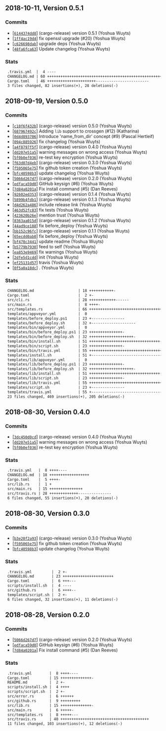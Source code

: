 ## 2018-10-11, Version 0.5.1
### Commits
- [[`6144374dd8`](https://github.com/yoshuawuyts/crossgen/commit/6144374dd8cad0bc61b807ea8a8570cab1601337)] (cargo-release) version 0.5.1 (Yoshua Wuyts)
- [[`1ff4ac19d4`](https://github.com/yoshuawuyts/crossgen/commit/1ff4ac19d4fe883ee6603fdfc5ace6c4808ac995)] fix openssl upgrade (#20) (Yoshua Wuyts)
- [[`c626698dab`](https://github.com/yoshuawuyts/crossgen/commit/c626698dab8e82e57da18b86033f6a45610bb700)] upgrade deps (Yoshua Wuyts)
- [[`48fa6fca63`](https://github.com/yoshuawuyts/crossgen/commit/48fa6fca63f5662807d7c0ae8995fa8099bda3c5)] Update changelog (Yoshua Wuyts)

### Stats
```diff
 .travis.yml  |  4 ----
 CHANGELOG.md | 60 ++++++++++++++++++++++++++++++++++++++++++++++++++++++++++++
 Cargo.toml   | 46 ++++++++++++++++++++++------------------------
 3 files changed, 82 insertions(+), 28 deletions(-)
```


## 2018-09-19, Version 0.5.0
### Commits
- [[`c10f6f432b`](https://github.com/yoshuawuyts/crossgen/commit/c10f6f432b1ec86085fbde79ab70315317b1d1a2)] (cargo-release) version 0.5.0 (Yoshua Wuyts)
- [[`687967492c`](https://github.com/yoshuawuyts/crossgen/commit/687967492cbc2aecd287c73d33d66bca43bb5e9a)] Adding `lib` support to crossgen (#12) (Katharina)
- [[`0d4d893706`](https://github.com/yoshuawuyts/crossgen/commit/0d4d893706dbfd9fbe462f617aa6a8240f4a12e6)] Introduce 'name_from_dir' concept (#9) (Pascal Hertleif)
- [[`094c885926`](https://github.com/yoshuawuyts/crossgen/commit/094c8859261efa9a2e777afd7be1e68322bb1de7)] fix changelog (Yoshua Wuyts)
- [[`a4f8797f5f`](https://github.com/yoshuawuyts/crossgen/commit/a4f8797f5fdb21dad89cdd2cdb23b9775bc73a1e)] (cargo-release) version 0.4.0 (Yoshua Wuyts)
- [[`dd207e51a5`](https://github.com/yoshuawuyts/crossgen/commit/dd207e51a52a8339d653752a3a0a08b2e78faf25)] warning messages on wrong access (Yoshua Wuyts)
- [[`5f0b0ef036`](https://github.com/yoshuawuyts/crossgen/commit/5f0b0ef036f7a0d518bc3d3837a45a13a4f906eb)] re-test key encryption (Yoshua Wuyts)
- [[`f63d07d4eb`](https://github.com/yoshuawuyts/crossgen/commit/f63d07d4eb939baab3d962cf12123536582ade08)] (cargo-release) version 0.3.0 (Yoshua Wuyts)
- [[`f595065e75`](https://github.com/yoshuawuyts/crossgen/commit/f595065e75e421d1faf606cb5a29356cd1a29882)] fix github token creation (Yoshua Wuyts)
- [[`bfc40598b3`](https://github.com/yoshuawuyts/crossgen/commit/bfc40598b3f979e6c0511b1d28b9cb975f7e6c8c)] update changelog (Yoshua Wuyts)
- [[`5066d267d7`](https://github.com/yoshuawuyts/crossgen/commit/5066d267d70836d5652e9ee3b8eabc476ef05896)] (cargo-release) version 0.2.0 (Yoshua Wuyts)
- [[`edfaca59d0`](https://github.com/yoshuawuyts/crossgen/commit/edfaca59d08654e5536c5ba18834e564dc680277)] GitHub keysign (#6) (Yoshua Wuyts)
- [[`7d84a0201a`](https://github.com/yoshuawuyts/crossgen/commit/7d84a0201a77b325e09d2a70296fd5f75684cf7e)] Fix install command (#5) (Dan Reeves)
- [[`92602ed353`](https://github.com/yoshuawuyts/crossgen/commit/92602ed35331f238bf3b0caac1f454cf2925fc85)] (cargo-release) version 0.1.4 (Yoshua Wuyts)
- [[`5899b4fdb1`](https://github.com/yoshuawuyts/crossgen/commit/5899b4fdb1d2462911ce7d0cd20425b7a4c2d5b5)] (cargo-release) version 0.1.3 (Yoshua Wuyts)
- [[`d4d262a486`](https://github.com/yoshuawuyts/crossgen/commit/d4d262a486082b1a7d7519019ad8e9c95f9ab61d)] include release link (Yoshua Wuyts)
- [[`463d52fc83`](https://github.com/yoshuawuyts/crossgen/commit/463d52fc83fb5a42574a1cd2362fe15c057db273)] fix tests (Yoshua Wuyts)
- [[`423620b26e`](https://github.com/yoshuawuyts/crossgen/commit/423620b26e3dc53b3d9886551be070949ce6589b)]  mention trust (Yoshua Wuyts)
- [[`8363aa015d`](https://github.com/yoshuawuyts/crossgen/commit/8363aa015dde4e117a06e24b2770881459d80880)] (cargo-release) version 0.1.2 (Yoshua Wuyts)
- [[`44ad9ce188`](https://github.com/yoshuawuyts/crossgen/commit/44ad9ce188d091ddd4216cad21e723dab59fe5eb)] fix before_deploy (Yoshua Wuyts)
- [[`bb152c96fc`](https://github.com/yoshuawuyts/crossgen/commit/bb152c96fc59edfdf4642172985d8ed7c690124c)] (cargo-release) version 0.1.1 (Yoshua Wuyts)
- [[`65ecdd0ab0`](https://github.com/yoshuawuyts/crossgen/commit/65ecdd0ab095f2482d4220092defde9f243e81d8)] fix before_deploy (Yoshua Wuyts)
- [[`bf478c3441`](https://github.com/yoshuawuyts/crossgen/commit/bf478c3441a263d6a9b04bea9b6294059155cd2c)] update readme (Yoshua Wuyts)
- [[`b5779b7930`](https://github.com/yoshuawuyts/crossgen/commit/b5779b7930d3de779998ca5151089d68cf6aa89e)] feed to self (Yoshua Wuyts)
- [[`ea853e9469`](https://github.com/yoshuawuyts/crossgen/commit/ea853e9469f657740db07ef5cb33f09be2121f03)] fix warnings (Yoshua Wuyts)
- [[`2dfe5d1cdd`](https://github.com/yoshuawuyts/crossgen/commit/2dfe5d1cdd35e26423218d12aea38e8e40a36f97)] init (Yoshua Wuyts)
- [[`ef25131d57`](https://github.com/yoshuawuyts/crossgen/commit/ef25131d57555d6a490d6fed0eb15da6a198cdc1)] travis (Yoshua Wuyts)
- [[`0f5a0a18dc`](https://github.com/yoshuawuyts/crossgen/commit/0f5a0a18dca50c231e556d26840ca8367132d63d)] . (Yoshua Wuyts)

### Stats
```diff
 CHANGELOG.md                    | 18 +++++++++++-
 Cargo.toml                      |  2 +-
 src/cli.rs                      | 28 ++++++++++++------
 src/main.rs                     |  8 ++++-
 src/templates.rs                | 66 +++++++++++++++++++++++++++++++++++-------
 templates/appveyor.yml          |  0
 templates/before_deploy.ps1     | 23 +---------------
 templates/before_deploy.sh      | 32 +--------------------
 templates/bin/appveyor.yml      |  0
 templates/bin/before_deploy.ps1 | 23 +++++++++++++++-
 templates/bin/before_deploy.sh  | 32 ++++++++++++++++++++-
 templates/bin/install.sh        | 51 ++++++++++++++++++++++++++++++++-
 templates/bin/script.sh         | 23 +++++++++++++++-
 templates/bin/travis.yml        | 55 +++++++++++++++++++++++++++++++++++-
 templates/install.sh            | 51 +--------------------------------
 templates/lib/appveyor.yml      |  0
 templates/lib/before_deploy.ps1 | 23 +++++++++++++++-
 templates/lib/before_deploy.sh  | 32 ++++++++++++++++++++-
 templates/lib/install.sh        | 51 ++++++++++++++++++++++++++++++++-
 templates/lib/script.sh         | 23 +++++++++++++++-
 templates/lib/travis.yml        | 55 +++++++++++++++++++++++++++++++++++-
 templates/script.sh             | 23 +---------------
 templates/travis.yml            | 55 +-----------------------------------
 23 files changed, 469 insertions(+), 205 deletions(-)
```


## 2018-08-30, Version 0.4.0
### Commits
- [[`3dc450d0cd`](https://github.com/yoshuawuyts/crossgen/commit/3dc450d0cdff1c1b381be24e9c6e544241788ef4)] (cargo-release) version 0.4.0 (Yoshua Wuyts)
- [[`dd207e51a5`](https://github.com/yoshuawuyts/crossgen/commit/dd207e51a52a8339d653752a3a0a08b2e78faf25)] warning messages on wrong access (Yoshua Wuyts)
- [[`5f0b0ef036`](https://github.com/yoshuawuyts/crossgen/commit/5f0b0ef036f7a0d518bc3d3837a45a13a4f906eb)] re-test key encryption (Yoshua Wuyts)

### Stats
```diff
 .travis.yml   |  8 ++++----
 CHANGELOG.md  | 18 ++++++++++++++++++
 Cargo.toml    |  5 ++++-
 src/lib.rs    |  1 +
 src/main.rs   | 15 +++++++++++++++
 src/travis.rs | 28 +++++++++++++---------------
 6 files changed, 55 insertions(+), 20 deletions(-)
```


## 2018-08-30, Version 0.3.0
### Commits
- [[`b3e20f2a93`](https://github.com/yoshuawuyts/crossgen/commit/b3e20f2a93c903e051bbaa10cab4d4ecbcbaca2d)] (cargo-release) version 0.3.0 (Yoshua Wuyts)
- [[`f595065e75`](https://github.com/yoshuawuyts/crossgen/commit/f595065e75e421d1faf606cb5a29356cd1a29882)] fix github token creation (Yoshua Wuyts)
- [[`bfc40598b3`](https://github.com/yoshuawuyts/crossgen/commit/bfc40598b3f979e6c0511b1d28b9cb975f7e6c8c)] update changelog (Yoshua Wuyts)

### Stats
```diff
 .travis.yml         |  2 +-
 CHANGELOG.md        | 23 +++++++++++++++++++++++
 Cargo.toml          |  6 +++---
 scripts/install.sh  |  4 ----
 src/github.rs       |  6 ++++--
 templates/script.sh |  2 +-
 6 files changed, 32 insertions(+), 11 deletions(-)
```


## 2018-08-28, Version 0.2.0
### Commits
- [[`5066d267d7`](https://github.com/yoshuawuyts/crossgen/commits/5066d267d70836d5652e9ee3b8eabc476ef05896)] (cargo-release) version 0.2.0 (Yoshua Wuyts)
- [[`edfaca59d0`](https://github.com/yoshuawuyts/crossgen/commits/edfaca59d08654e5536c5ba18834e564dc680277)] GitHub keysign (#6) (Yoshua Wuyts)
- [[`7d84a0201a`](https://github.com/yoshuawuyts/crossgen/commits/7d84a0201a77b325e09d2a70296fd5f75684cf7e)] Fix install command (#5) (Dan Reeves)

### Stats
```diff
 .travis.yml        |  8 ++++----
 Cargo.toml         | 15 ++++++++++++++-
 README.md          |  2 +-
 scripts/install.sh |  4 ++++
 scripts/script.sh  |  2 +-
 src/error.rs       |  6 ++++++
 src/github.rs      |  9 +++++++++
 src/lib.rs         | 15 ++++++++++++++-
 src/main.rs        |  6 +++++-
 src/templates.rs   |  8 +++++---
 src/travis.rs      | 40 ++++++++++++++++++++++++++++++++++++++++
 11 files changed, 103 insertions(+), 12 deletions(-)
```


